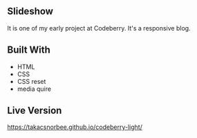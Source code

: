 ## Slideshow
It is one of my early project at Codeberry.
It's a responsive blog.

## Built With

- HTML 
- CSS
- CSS reset
- media quire

## Live Version

https://takacsnorbee.github.io/codeberry-light/